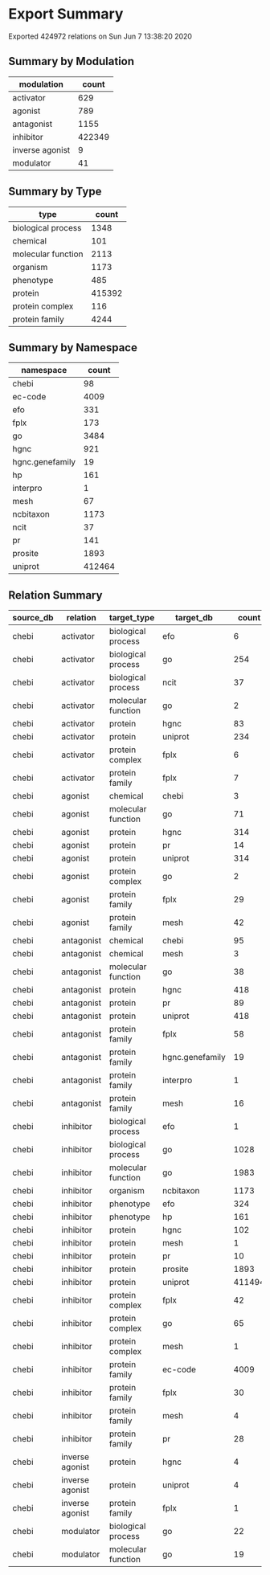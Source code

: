 # Export Summary

Exported 424972 relations on Sun Jun  7 13:38:20 2020


## Summary by Modulation

| modulation      |   count |
|-----------------|---------|
| activator       |     629 |
| agonist         |     789 |
| antagonist      |    1155 |
| inhibitor       |  422349 |
| inverse agonist |       9 |
| modulator       |      41 |

## Summary by Type

| type               |   count |
|--------------------|---------|
| biological process |    1348 |
| chemical           |     101 |
| molecular function |    2113 |
| organism           |    1173 |
| phenotype          |     485 |
| protein            |  415392 |
| protein complex    |     116 |
| protein family     |    4244 |

## Summary by Namespace

| namespace       |   count |
|-----------------|---------|
| chebi           |      98 |
| ec-code         |    4009 |
| efo             |     331 |
| fplx            |     173 |
| go              |    3484 |
| hgnc            |     921 |
| hgnc.genefamily |      19 |
| hp              |     161 |
| interpro        |       1 |
| mesh            |      67 |
| ncbitaxon       |    1173 |
| ncit            |      37 |
| pr              |     141 |
| prosite         |    1893 |
| uniprot         |  412464 |

## Relation Summary

| source_db   | relation        | target_type        | target_db       |   count |
|-------------|-----------------|--------------------|-----------------|---------|
| chebi       | activator       | biological process | efo             |       6 |
| chebi       | activator       | biological process | go              |     254 |
| chebi       | activator       | biological process | ncit            |      37 |
| chebi       | activator       | molecular function | go              |       2 |
| chebi       | activator       | protein            | hgnc            |      83 |
| chebi       | activator       | protein            | uniprot         |     234 |
| chebi       | activator       | protein complex    | fplx            |       6 |
| chebi       | activator       | protein family     | fplx            |       7 |
| chebi       | agonist         | chemical           | chebi           |       3 |
| chebi       | agonist         | molecular function | go              |      71 |
| chebi       | agonist         | protein            | hgnc            |     314 |
| chebi       | agonist         | protein            | pr              |      14 |
| chebi       | agonist         | protein            | uniprot         |     314 |
| chebi       | agonist         | protein complex    | go              |       2 |
| chebi       | agonist         | protein family     | fplx            |      29 |
| chebi       | agonist         | protein family     | mesh            |      42 |
| chebi       | antagonist      | chemical           | chebi           |      95 |
| chebi       | antagonist      | chemical           | mesh            |       3 |
| chebi       | antagonist      | molecular function | go              |      38 |
| chebi       | antagonist      | protein            | hgnc            |     418 |
| chebi       | antagonist      | protein            | pr              |      89 |
| chebi       | antagonist      | protein            | uniprot         |     418 |
| chebi       | antagonist      | protein family     | fplx            |      58 |
| chebi       | antagonist      | protein family     | hgnc.genefamily |      19 |
| chebi       | antagonist      | protein family     | interpro        |       1 |
| chebi       | antagonist      | protein family     | mesh            |      16 |
| chebi       | inhibitor       | biological process | efo             |       1 |
| chebi       | inhibitor       | biological process | go              |    1028 |
| chebi       | inhibitor       | molecular function | go              |    1983 |
| chebi       | inhibitor       | organism           | ncbitaxon       |    1173 |
| chebi       | inhibitor       | phenotype          | efo             |     324 |
| chebi       | inhibitor       | phenotype          | hp              |     161 |
| chebi       | inhibitor       | protein            | hgnc            |     102 |
| chebi       | inhibitor       | protein            | mesh            |       1 |
| chebi       | inhibitor       | protein            | pr              |      10 |
| chebi       | inhibitor       | protein            | prosite         |    1893 |
| chebi       | inhibitor       | protein            | uniprot         |  411494 |
| chebi       | inhibitor       | protein complex    | fplx            |      42 |
| chebi       | inhibitor       | protein complex    | go              |      65 |
| chebi       | inhibitor       | protein complex    | mesh            |       1 |
| chebi       | inhibitor       | protein family     | ec-code         |    4009 |
| chebi       | inhibitor       | protein family     | fplx            |      30 |
| chebi       | inhibitor       | protein family     | mesh            |       4 |
| chebi       | inhibitor       | protein family     | pr              |      28 |
| chebi       | inverse agonist | protein            | hgnc            |       4 |
| chebi       | inverse agonist | protein            | uniprot         |       4 |
| chebi       | inverse agonist | protein family     | fplx            |       1 |
| chebi       | modulator       | biological process | go              |      22 |
| chebi       | modulator       | molecular function | go              |      19 |
